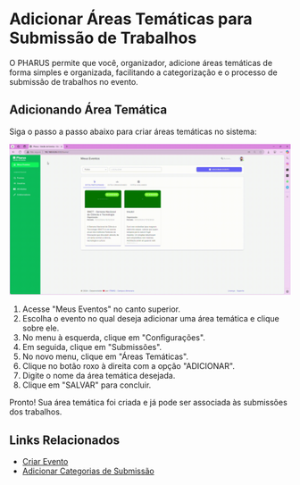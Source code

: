 # Adicionar Áreas Temáticas para Submissão de Trabalhos

O PHARUS permite que você, organizador, adicione áreas temáticas de forma simples e organizada, facilitando a categorização e o processo de submissão de trabalhos no evento.

## Adicionando Área Temática

Siga o passo a passo abaixo para criar áreas temáticas no sistema:

![Adicionar Área Temática](./../../../images/addareatematica.gif)

1. Acesse "Meus Eventos" no canto superior.
2. Escolha o evento no qual deseja adicionar uma área temática e clique sobre ele.
3. No menu à esquerda, clique em "Configurações".
4. Em seguida, clique em "Submissões".
5. No novo menu, clique em "Áreas Temáticas".
6. Clique no botão roxo à direita com a opção "ADICIONAR".
7. Digite o nome da área temática desejada.
8. Clique em "SALVAR" para concluir.

Pronto! Sua área temática foi criada e já pode ser associada às submissões dos trabalhos.

## Links Relacionados

- [Criar Evento](../CriarEvento.md)
- [Adicionar Categorias de Submissão](./AdicionarCategoriaSubmissao.md)